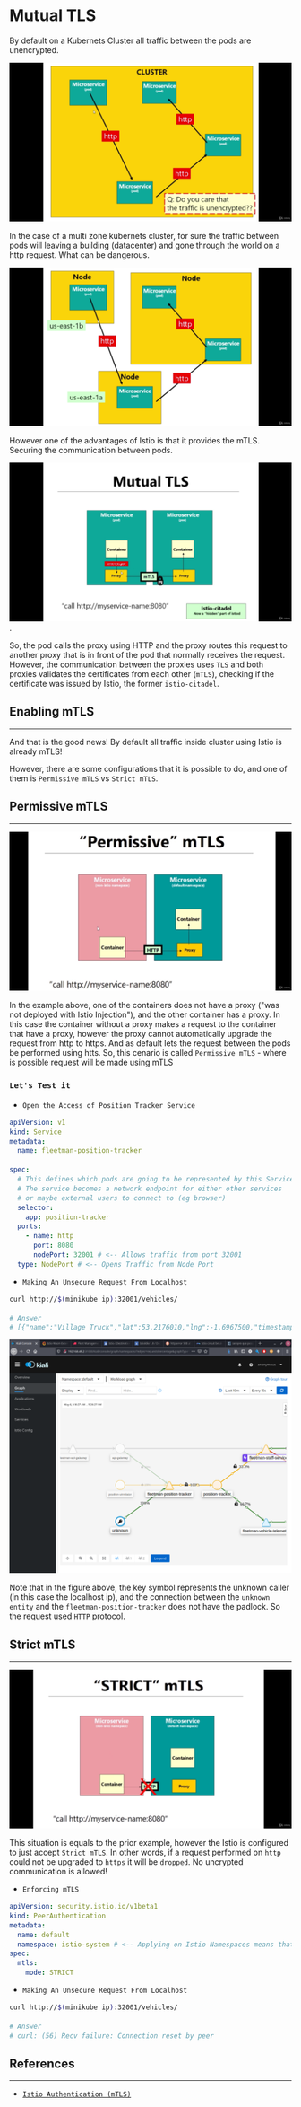 # Mutual TLS

By default on a Kubernets Cluster all traffic between the pods are unencrypted.

![Unencrypted Traffic](./artifacts/10-TrafficUnencrypted.png)

In the case of a multi zone kubernets cluster, for sure the traffic between pods will leaving a building (datacenter) and gone through the world on a http request. What can be dangerous.

![Traffic Between Zones](./artifacts/10-TrafficBetweenZones.png)

However one of the advantages of Istio is that it provides the mTLS. Securing the communication between pods.

![Istio mTLS](./artifacts/10-IstiomTLS.png).

So, the pod calls the proxy using HTTP and the proxy routes this request to another proxy that is in front of the pod that normally receives the request. However, the communication between the proxies uses `TLS` and both proxies validates the certificates from each other (`mTLS`), checking if the certificate was issued by Istio, the former `istio-citadel`.


## Enabling mTLS
---

And that is the good news! By default all traffic inside cluster using Istio is already mTLS! 

However, there are some configurations that it is possible to do, and one of them is `Permissive mTLS` vs `Strict mTLS`.

## Permissive mTLS
---

![Permissive mTLS](./artifacts/10-PermissiveMTLS.png)

In the example above, one of the containers does not have a proxy ("was not deployed with Istio Injection"), and the other container has a proxy. In this case the container without a proxy makes a request to the container that have a proxy, however the proxy cannot automatically upgrade the request from http to https. And as default lets the request between the pods be performed using htts. So, this cenario is called `Permissive mTLS` - where is possible request will be made using mTLS

### `Let's Test it`

- `Open the Access of Position Tracker Service`

```yaml
apiVersion: v1
kind: Service
metadata:
  name: fleetman-position-tracker

spec:
  # This defines which pods are going to be represented by this Service
  # The service becomes a network endpoint for either other services
  # or maybe external users to connect to (eg browser)
  selector:
    app: position-tracker
  ports:
    - name: http
      port: 8080
      nodePort: 32001 # <-- Allows traffic from port 32001
  type: NodePort # <-- Opens Traffic from Node Port
``` 

- `Making An Unsecure Request From Localhost`
```bash
curl http://$(minikube ip):32001/vehicles/

# Answer 
# [{"name":"Village Truck","lat":53.2176010,"lng":-1.6967500,"timestamp":"2021-05-06T12:30:06.612+0000","speed":17.90250503501815696952},{"name":"London Riverside","lat":51.5105150,"lng":-0.0911230,"timestamp":"2021-05-06T12:30:01.385+0000","speed":4.39643973171538772312},{"name":"Huddersfield Truck A","lat":53.6088750,"lng":-1.8259580,"timestamp":"2021-05-06T12:30:10.966+0000","speed":28.7569799383890680384},{"name":"Huddersfield Truck B","lat":53.6240740,"lng":-1.8000420,"timestamp":"2021-05-06T12:30:04.952+0000","speed":5.13172565680310372200},{"name":"City Truck","lat":53.370797149837017059326171875,"lng":-1.49044194258749485015869140625,"timestamp":"2021-05-06T12:29:59.552+0000","speed":9.9365288279810076576}]
```

![Permissive mTLS Example](./artifacts/10-PermissiveMTLSExample.png)

Note that in the figure above, the key symbol represents the unknown caller (in this case the localhost ip), and the connection between the `unknown entity` and the `fleetman-position-tracker` does not have the padlock. So the request used `HTTP` protocol.

## Strict mTLS
---

![Strict mTLS](./artifacts/10-StrictMTLS.png)

This situation is equals to the prior example, however the Istio is configured to just accept `Strict mTLS`. In other words, if a request performed on `http` could not be upgraded to `https` it will be `dropped`. No uncrypted communication is allowed! 

- `Enforcing mTLS`
```yaml
apiVersion: security.istio.io/v1beta1
kind: PeerAuthentication
metadata:
  name: default
  namespace: istio-system # <-- Applying on Istio Namespaces means that all namespaces will follow this policy
spec:
  mtls:
    mode: STRICT
```

- `Making An Unsecure Request From Localhost`
```bash
curl http://$(minikube ip):32001/vehicles/

# Answer
# curl: (56) Recv failure: Connection reset by peer
```

## References
---

- [`Istio Authentication (mTLS)`](https://istio.io/latest/docs/reference/config/security/peer_authentication/)